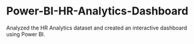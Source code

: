 # Power-BI-HR-Analytics-Dashboard
Analyzed the HR Analytics dataset and created an interactive dashboard using Power BI.
